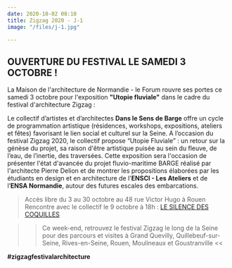 ```yaml
---
date: 2020-10-02 08:10
title: Zigzag 2020 - J-1
image: "/files/j-1.jpg"

---
```

## OUVERTURE DU FESTIVAL LE SAMEDI 3 OCTOBRE !

La Maison de l'architecture de Normandie - le Forum rouvre ses portes ce samedi 3 octobre pour l'exposition **"Utopie fluviale"** dans le cadre du festival d'architecture Zigzag :  
  
Le collectif d’artistes et d’architectes **Dans le Sens de Barge** offre un cycle de programmation artistique (résidences, workshops, expositions, ateliers et fêtes) favorisant le lien social et culturel sur la Seine. A l’occasion du festival Zigzag 2020, le collectif propose “Utopie Fluviale” : un retour sur la génèse du projet, sa raison d'être artistique puisée au sein du fleuve, de l’eau, de l’inertie, des traversées. Cette exposition sera l'occasion de présenter l'état d'avancée du projet fluvio-maritime BARGE réalisé par l'architecte Pierre Delion et de montrer les propositions élaborées par les étudiants en design et en architecture de l'**ENSCI - Les Ateliers** et de l’**ENSA Normandie**, autour des futures escales des embarcations.

> Accès libre du 3 au 30 octobre au 48 rue Victor Hugo à Rouen  
> Rencontre avec le collectif le 9 octobre à 18h : [LE SILENCE DES COQUILLES](https://festivalzigzag.fr/events/le-silence-des-coquilles)

>> Ce week-end, retrouvez le festival Zigzag le long de la Seine pour des parcours et visites à Grand Quevilly, Quillebeuf-sur-Seine, Rives-en-Seine, Rouen, Moulineaux et Goustranville <<  
  
**#zigzagfestivalarchitecture**